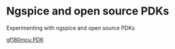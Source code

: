 # Ngspice and open source PDKs 

Experimenting with ngspice and open source PDKs

[gf180mcu PDK](https://gf180mcu-pdk.readthedocs.io)
